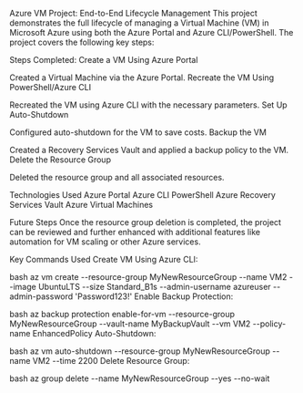 Azure VM Project: End-to-End Lifecycle Management
This project demonstrates the full lifecycle of managing a Virtual Machine (VM) in Microsoft Azure using both the Azure Portal and Azure CLI/PowerShell. The project covers the following key steps:

Steps Completed:
Create a VM Using Azure Portal

Created a Virtual Machine via the Azure Portal.
Recreate the VM Using PowerShell/Azure CLI

Recreated the VM using Azure CLI with the necessary parameters.
Set Up Auto-Shutdown

Configured auto-shutdown for the VM to save costs.
Backup the VM

Created a Recovery Services Vault and applied a backup policy to the VM.
Delete the Resource Group

Deleted the resource group and all associated resources.

Technologies Used
Azure Portal
Azure CLI
PowerShell
Azure Recovery Services Vault
Azure Virtual Machines

Future Steps
Once the resource group deletion is completed, the project can be reviewed and further enhanced with additional features like automation for VM scaling or other Azure services.

Key Commands Used
Create VM Using Azure CLI:

bash
az vm create --resource-group MyNewResourceGroup --name VM2 --image UbuntuLTS --size Standard_B1s --admin-username azureuser --admin-password 'Password123!'
Enable Backup Protection:

bash
az backup protection enable-for-vm --resource-group MyNewResourceGroup --vault-name MyBackupVault --vm VM2 --policy-name EnhancedPolicy
Auto-Shutdown:

bash
az vm auto-shutdown --resource-group MyNewResourceGroup --name VM2 --time 2200
Delete Resource Group:

bash
az group delete --name MyNewResourceGroup --yes --no-wait
